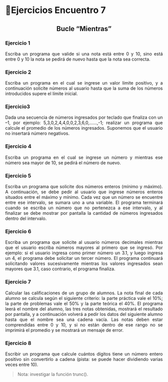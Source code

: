 # 🎏Ejercicios Encuentro 7

## <p align="center">Bucle “Mientras”</p>

### Ejercicio 1
<p align="justify">Escriba un programa que valide si una nota está entre 0 y 10, sino está entre 0 y 10 la
nota se pedirá de nuevo hasta que la nota sea correcta.</p>

### Ejercicio 2
<p align="justify">Escriba un programa en el cual se ingrese un valor límite positivo, y a continuación
solicite números al usuario hasta que la suma de los números introducidos supere el
límite inicial.</p>

### Ejercicio3
<p align="justify">Dada una secuencia de números ingresados por teclado que finaliza con un –1, por
ejemplo: 5,3,0,2,4,4,0,0,2,3,6,0,......,-1; realizar un programa que calcule el promedio de
los números ingresados. Suponemos que el usuario no insertará número negativos.</p>

### Ejercicio 4
<p align="justify">Escriba un programa en el cual se ingrese un número y mientras ese número sea mayor
de 10, se pedirá el número de nuevo.</p>

### Ejercicio 5
<p align="justify">Escriba un programa que solicite dos números enteros (mínimo y máximo). A
continuación, se debe pedir al usuario que ingrese números enteros situados entre el
máximo y mínimo. Cada vez que un número se encuentre entre ese intervalo, se sumara
uno a una variable. El programa terminará cuando se escriba un número que no
pertenezca a ese intervalo, y al finalizar se debe mostrar por pantalla la cantidad de
números ingresados dentro del intervalo.</p>

### Ejercicio 6
<p align="justify">Escriba un programa que solicite al usuario números decimales mientras que el usuario
escriba números mayores al primero que se ingresó. Por ejemplo: si el usuario ingresa
como primer número un 3.1, y luego ingresa un 4, el programa debe solicitar un tercer
número. El programa continuará solicitando valores sucesivamente mientras los valores
ingresados sean mayores que 3.1, caso contrario, el programa finaliza.</p>

### Ejercicio 7
<p align="justify">Calcular las calificaciones de un grupo de alumnos. La nota final de cada alumno se
calcula según el siguiente criterio: la parte práctica vale el 10%; la parte de problemas
vale el 50% y la parte teórica el 40%. El programa leerá el nombre del alumno, las tres
notas obtenidas, mostrará el resultado por pantalla, y a continuación volverá a pedir los
datos del siguiente alumno hasta que el nombre sea una cadena vacía. Las notas deben
estar comprendidas entre 0 y 10, y si no están dentro de ese rango no se imprimirá el
promedio y se mostrará un mensaje de error.</p>

### Ejercicio 8
<p align="justify">Escribir un programa que calcule cuántos dígitos tiene un número entero positivo sin
convertirlo a cadena (pista: se puede hacer dividiendo varias veces entre 10). </p>
  
  > Nota: investigar la función trunc().
